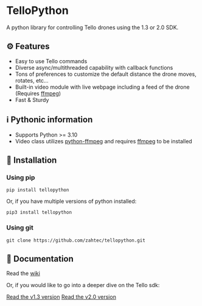 # TelloPython
A python library for controlling Tello drones using the 1.3 or 2.0 SDK.

## ⚙️ Features
- Easy to use Tello commands
- Diverse async/multithreaded capability with callback functions
- Tons of preferences to customize the default distance the drone moves, rotates, etc...
- Built-in video module with live webpage including a feed of the drone (Requires [ffmpeg](https://ffmpeg.org))
- Fast & Sturdy

## ℹ️ Pythonic information
- Supports Python >= 3.10
- Video class utilizes [python-ffmpeg](https://github.com/kkroening/ffmpeg-python) and requires [ffmpeg](https://ffmpeg.org) to be installed

## 🚀 Installation

### Using pip

```
pip install tellopython
```

Or, if you have multiple versions of python installed:

```
pip3 install tellopython
```

### Using git

```
git clone https://github.com/zahtec/tellopython.git
```

## 📔 Documentation

Read the [wiki](https://github.com/zahtec/tellopy/wiki)

Or, if you would like to go into a deeper dive on the Tello sdk:

[Read the v1.3 version](https://terra-1-g.djicdn.com/2d4dce68897a46b19fc717f3576b7c6a/Tello%20%E7%BC%96%E7%A8%8B%E7%9B%B8%E5%85%B3/For%20Tello/Tello%20SDK%20Documentation%20EN_1.3_1122.pdf)
[Read the v2.0 version](https://dl-cdn.ryzerobotics.com/downloads/Tello/Tello%20SDK%202.0%20User%20Guide.pdf)
